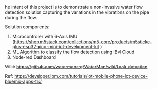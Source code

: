 he intent of this project is to demonstrate a non-invasive water flow detection solution capturing the variations in the vibrations on the pipe during the flow. 

Solution components: 
1.	Microcontroller with 6-Axis IMU (https://shop.m5stack.com/collections/m5-core/products/m5stickc-plus-esp32-pico-mini-iot-development-kit )
2.	ML Algorithm to classify the flow detection using IBM Cloud
3.	Node-red Dashboard

Wiki: 
https://github.com/watermonorg/WaterMon/wiki/Leak-detection

Ref: 
https://developer.ibm.com/tutorials/iot-mobile-phone-iot-device-bluemix-apps-trs/
